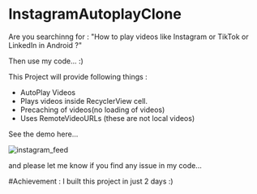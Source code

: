 # InstagramAutoplayClone

Are you searchinng for : 
"How to play videos like Instagram or TikTok or LinkedIn in Android ?"

Then use my code... :)

This Project will provide following things : 

- AutoPlay Videos
- Plays videos inside RecyclerView cell.
- Precaching of videos(no loading of videos)
- Uses RemoteVideoURLs (these are not local videos)


See the demo here...

![instagram_feed](demo/instagram_feed.gif)

and please let me know if you find any issue in my code...

#Achievement : I built this project in just 2 days :)

